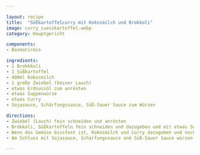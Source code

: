 ```yaml
---

layout: recipe
title:  "Süßkartoffelcurry mit Kokosmilch und Brokkoli"
image: curry_suesskartoffel.webp
category: Hauptgericht

components:
- Basmatireis

ingredients:
- 1 Brokkkoli
- 1 Süßkartoffel
- 400ml Kokosmilch
- 1 große Zwiebel (besser Lauch)
- etwas Erdnussöl zum anrösten
- etwas Suppenwürze
- etwas Curry
- Sojasauce, Schärfungssauce, Süß-Sauer Sauce zum Würzen

directions:
- Zwiebel (Lauch) fein schneiden und anrösten
- Brokkoli, Süßkartoffeln fein schneiden und dazugeben und mit etwas Suppenwürze und Pfeffer würzen
- Wenn das Gemüse bissfest ist, Kokosmilch und Curry dazugeben und nochmal kurz aufkochen lassen
- Am Schluss mit Sojasauce, Schärfungssauce und Süß-Sauer Sauce würzen und mit Basmatireis servieren

---
```

